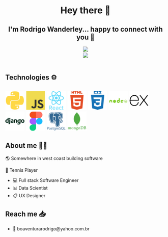 <div id="header" align="center">
  <h1>Hey there 👋<br></h1>
  <h2>I'm Rodrigo Wanderley... happy to connect with you 🤝</h2>
  <img height="200px" src="https://media.giphy.com/media/QssGEmpkyEOhBCb7e1/giphy.gif">
</div>
<div id="social-icons" align="center">
  <a href="https://www.linkedin.com/in/rodrigo-wanderley">
    <img src="https://img.shields.io/badge/LinkedIn-blue?logo=linkedin&logoColor=white&style=for-the-badge">
  </a>
</div>
<div id="gh-views" align="center">
  <img src="https://komarev.com/ghpvc/?username=rodrigowb&style=flat-square&color=blue" alt=""/>
</div>
<div id="technologies">
  <h2>Technologies ⚙️<h2>
  <img src="https://raw.githubusercontent.com/devicons/devicon/1119b9f84c0290e0f0b38982099a2bd027a48bf1/icons/python/python-plain.svg" width="60" height="60">
   <img src="https://raw.githubusercontent.com/devicons/devicon/1119b9f84c0290e0f0b38982099a2bd027a48bf1/icons/javascript/javascript-original.svg" width="60" height="60">
   <img src="https://raw.githubusercontent.com/devicons/devicon/1119b9f84c0290e0f0b38982099a2bd027a48bf1/icons/react/react-original-wordmark.svg" width="60" height="60">
   <img src="https://raw.githubusercontent.com/devicons/devicon/1119b9f84c0290e0f0b38982099a2bd027a48bf1/icons/html5/html5-plain-wordmark.svg" width="60" height="60">
   <img src="https://raw.githubusercontent.com/devicons/devicon/1119b9f84c0290e0f0b38982099a2bd027a48bf1/icons/css3/css3-plain-wordmark.svg" width="60" height="60">
   <img src="https://raw.githubusercontent.com/devicons/devicon/1119b9f84c0290e0f0b38982099a2bd027a48bf1/icons/nodejs/nodejs-plain-wordmark.svg" width="60" height="60">
   <img src="https://raw.githubusercontent.com/devicons/devicon/1119b9f84c0290e0f0b38982099a2bd027a48bf1/icons/express/express-original.svg" width="60" height="60">
   <img src="https://raw.githubusercontent.com/devicons/devicon/1119b9f84c0290e0f0b38982099a2bd027a48bf1/icons/django/django-plain-wordmark.svg" width="60" height="60">
   <img src="https://raw.githubusercontent.com/devicons/devicon/1119b9f84c0290e0f0b38982099a2bd027a48bf1/icons/figma/figma-original.svg" width="60" height="60">
   <img src="https://raw.githubusercontent.com/devicons/devicon/1119b9f84c0290e0f0b38982099a2bd027a48bf1/icons/postgresql/postgresql-plain-wordmark.svg" width="60" height="60">
   <img src="https://raw.githubusercontent.com/devicons/devicon/1119b9f84c0290e0f0b38982099a2bd027a48bf1/icons/mongodb/mongodb-plain-wordmark.svg" width="60" height="60">
</div>
<div id="about-me">
  <h2>About me 🤟🏻</h2>
  <p>🌎 Somewhere in west coast building software</p>
  <p>🎾 Tennis Player</p>
  <ul>
    <li>💻 Full stack Software Engineer</li>
    <li>📊 Data Scientist</li>
    <li>📋 UX Designer</li>
  <p></p>
</div>
<div id="reach">
  <h2>Reach me 📥</h2>
  <ul>
    <li>📩 boaventurarodrigo@yahoo.com.br</li>
  </ul>
</div>
<div id="stats">
  
</div>
